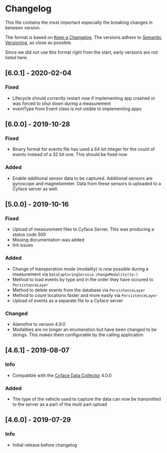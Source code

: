 # Changelog
This file contains the most important especially the breaking changes in between version.

The format is based on [Keep a Changelog](https://keepachangelog.com/en/1.0.0).
The versions adhere to [Semantic Versioning](https://semver.org/spec/v2.0.0.html), as close as possible.

Since we did not use this format right from the start, early versions are not listed here.

## [6.0.1] - 2020-02-04
### Fixed
* Lifecycle should correctly restart now if implementing app crashed or was forced to shut down during a measurement
* eventType from Event class is not visible to implementing apps

## [6.0.0] - 2019-10-28
### Fixed
* Binary format for events file has used a 64 bit integer for the count of events instead of a 32 bit one. This should be fixed now

### Added
* Enable additional sensor data to be captured. Additional sensors are gyroscope and magnetometer. Data from these sensors is uploaded to a Cyface server as well.

## [5.0.0] - 2019-10-16
### Fixed
* Upload of measurement files to Cyface Server. This was producing a status code 500
* Missing documentation was added
* lint issues

### Added
* Change of transporation mode (modality) is now possible during a measurement via `DataCapturingService.changeModality(to:)`
* Method to load events by type and in the order they have occured to `PersistenceLayer`
* Method to delete events from the database via `PersistenceLayer`
* Method to count locations faster and more easily via `PersistenceLayer`
* Upload of events as a separate file to a Cyface server

### Changed
* Alamofire to version 4.9.0
* Modalities are no longer an enumeration but have been changed to be strings. This makes them configurable by the calling application

## [4.6.1] - 2019-08-07
### Info
* Compatible with the [Cyface Data Collector](https://github.com/cyface-de/data-collector) 4.0.0

### Added
* The type of the vehicle used to capture the data can now be transmitted to the server as a part of the multi part upload

## [4.6.0] - 2019-07-29
### Info
* Initial release before changelog

